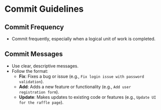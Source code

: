 # Commit Guidelines

## Commit Frequency
- Commit frequently, especially when a logical unit of work is completed.

## Commit Messages
- Use clear, descriptive messages.
- Follow the format:
  - **Fix**: Fixes a bug or issue (e.g., `Fix login issue with password validation`).
  - **Add**: Adds a new feature or functionality (e.g., `Add user registration form`).
  - **Update**: Makes updates to existing code or features (e.g., `Update UI for the raffle page`).
